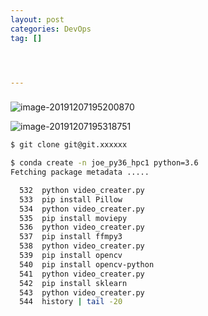 ```yaml
---
layout: post
categories: DevOps
tag: [] 




---
```


### 

![image-20191207195200870](https://tva1.sinaimg.cn/large/006tNbRwly1g9oejag0wxj31hr0u0gre.jpg)

![image-20191207195318751](https://tva1.sinaimg.cn/large/006tNbRwly1g9oekmmtasj30md019t96.jpg)

```bash
$ git clone git@git.xxxxxx
```



```bash
$ conda create -n joe_py36_hpc1 python=3.6
Fetching package metadata .....
```



```bash
  532  python video_creater.py
  533  pip install Pillow
  534  python video_creater.py
  535  pip install moviepy
  536  python video_creater.py
  537  pip install ffmpy3
  538  python video_creater.py
  539  pip install opencv
  540  pip install opencv-python
  541  python video_creater.py
  542  pip install sklearn
  543  python video_creater.py
  544  history | tail -20
```

